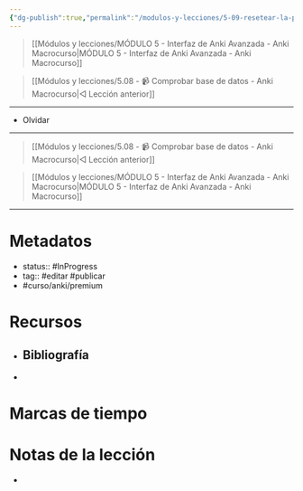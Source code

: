 ```yaml
---
{"dg-publish":true,"permalink":"/modulos-y-lecciones/5-09-resetear-la-programacion-de-tus-tarjetas-anki-macrocurso/","noteIcon":"","updated":"2024-05-21T22:14:04.069+02:00"}
---
```



> [[Módulos y lecciones/MÓDULO 5 - Interfaz de Anki Avanzada - Anki Macrocurso\|MÓDULO 5 - Interfaz de Anki Avanzada - Anki Macrocurso]]

> [[Módulos y lecciones/5.08 - 📹 Comprobar base de datos - Anki Macrocurso\|◁ Lección anterior]]

---

- Olvidar

---

> [[Módulos y lecciones/5.08 - 📹 Comprobar base de datos - Anki Macrocurso\|◁ Lección anterior]]

> [[Módulos y lecciones/MÓDULO 5 - Interfaz de Anki Avanzada - Anki Macrocurso\|MÓDULO 5 - Interfaz de Anki Avanzada - Anki Macrocurso]]

---

# Metadatos
- status:: #InProgress  
- tag:: #editar #publicar 
- #curso/anki/premium

# Recursos
- Bibliografía
	- 
- 

# Marcas de tiempo


# Notas de la lección
- 